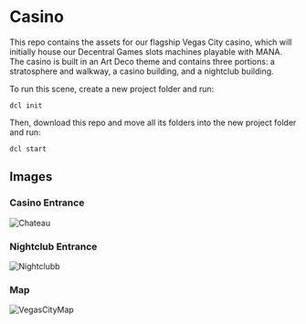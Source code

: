 # Casino

This repo contains the assets for our flagship Vegas City casino, which will initially house our Decentral Games slots machines playable with MANA. The casino is built in an Art Deco theme and contains three portions: a stratosphere and walkway, a casino building, and a nightclub building.

To run this scene, create a new project folder and run: 

```
dcl init
```

Then, download this repo and move all its folders into the new project folder and run: 

```
dcl start
```

## Images

### Casino Entrance

![Chateau](https://github.com/decentralgames/casino/blob/master/screenshots/chateau1.png)

### Nightclub Entrance

![Nightclubb](https://github.com/decentralgames/casino/blob/master/screenshots/nightclub1.png)

### Map 

![VegasCityMap](https://github.com/decentralgames/casino/blob/master/screenshots/vegascitymap.png)

